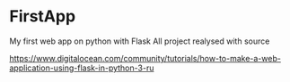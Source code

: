 # FirstApp
My first web app on python with Flask
All project realysed with source

https://www.digitalocean.com/community/tutorials/how-to-make-a-web-application-using-flask-in-python-3-ru
